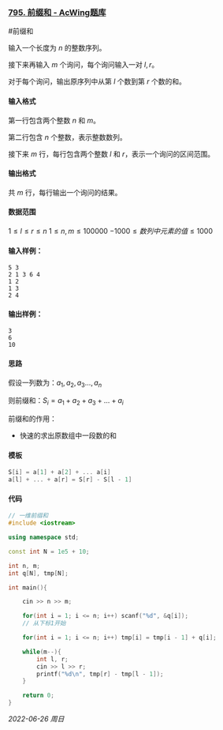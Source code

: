 ### [795. 前缀和 - AcWing题库](https://www.acwing.com/problem/content/797/)

#前缀和

输入一个长度为 $n$ 的整数序列。

接下来再输入 $m$ 个询问，每个询问输入一对 $l,r$。

对于每个询问，输出原序列中从第 $l$ 个数到第 $r$ 个数的和。

#### 输入格式

第一行包含两个整数 $n$ 和 $m$。

第二行包含 $n$ 个整数，表示整数数列。

接下来 $m$ 行，每行包含两个整数 $l$ 和 $r$，表示一个询问的区间范围。

#### 输出格式

共 $m$ 行，每行输出一个询问的结果。

#### 数据范围

$1≤l≤r≤n$
$1≤n,m≤100000$
$−1000≤数列中元素的值≤1000$

#### 输入样例：

```in
5 3
2 1 3 6 4
1 2
1 3
2 4
```

#### 输出样例：

```out
3
6
10
```

#### 思路

假设一列数为：$a_1,a_2,a_3\dots,a_n$

则前缀和：$S_i = a_1 + a_2 + a_3 + \dots + a_i$

前缀和的作用：

- 快速的求出原数组中一段数的和

#### 模板

```cpp
S[i] = a[1] + a[2] + ... a[i]
a[l] + ... + a[r] = S[r] - S[l - 1]
```

#### 代码

```cpp
// 一维前缀和
#include <iostream>

using namespace std;

const int N = 1e5 + 10;

int n, m;
int q[N], tmp[N];

int main(){

    cin >> n >> m;

    for(int i = 1; i <= n; i++) scanf("%d", &q[i]);
    // 从下标1开始

    for(int i = 1; i <= n; i++) tmp[i] = tmp[i - 1] + q[i];

    while(m--){
        int l, r;
        cin >> l >> r;
        printf("%d\n", tmp[r] - tmp[l - 1]);
    }

    return 0;
}
```


*2022-06-26 周日*
